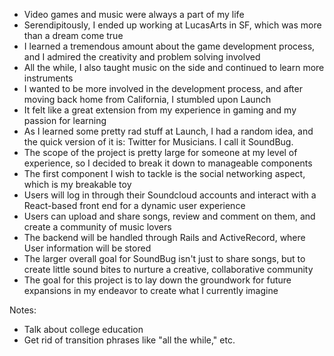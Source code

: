 - Video games and music were always a part of my life
- Serendipitously, I ended up working at LucasArts in SF, which was more than a dream come true
- I learned a tremendous amount about the game development process, and I admired the creativity and problem solving involved
- All the while, I also taught music on the side and continued to learn more instruments
- I wanted to be more involved in the development process, and after moving back home from California, I stumbled upon Launch
- It felt like a great extension from my experience in gaming and my passion for learning
- As I learned some pretty rad stuff at Launch, I had a random idea, and the quick version of it is: Twitter for Musicians. I call it SoundBug.
- The scope of the project is pretty large for someone at my level of experience, so I decided to break it down to manageable components
- The first component I wish to tackle is the social networking aspect, which is my breakable toy
- Users will log in through their Soundcloud accounts and interact with a React-based front end for a dynamic user experience
- Users can upload and share songs, review and comment on them, and create a community of music lovers
- The backend will be handled through Rails and ActiveRecord, where User information will be stored
- The larger overall goal for SoundBug isn't just to share songs, but to create little sound bites to nurture a creative, collaborative community
- The goal for this project is to lay down the groundwork for future expansions in my endeavor to create what I currently imagine

Notes:

* Talk about college education
* Get rid of transition phrases like "all the while," etc.
